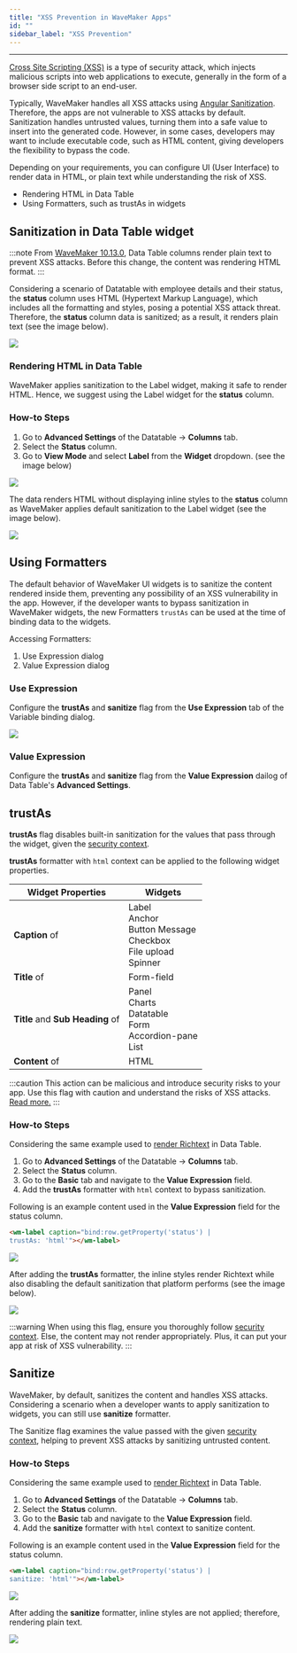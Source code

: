```yaml
---
title: "XSS Prevention in WaveMaker Apps"
id: ""
sidebar_label: "XSS Prevention"
---
```

---

[Cross Site Scripting (XSS)](https://owasp.org/www-community/attacks/xss/) is a type of security attack, which injects malicious scripts into web applications to execute, generally in the form of a browser side script to an end-user.

Typically, WaveMaker handles all XSS attacks using [Angular Sanitization](https://angular.io/api/platform-browser/DomSanitizer). Therefore, the apps are not vulnerable to XSS attacks by default. Sanitization handles untrusted values, turning them into a safe value to insert into the generated code. However, in some cases, developers may want to include executable code, such as HTML content, giving developers the flexibility to bypass the code.

Depending on your requirements, you can configure UI (User Interface) to render data in HTML, or plain text while understanding the risk of XSS.

- Rendering HTML in Data Table
- Using Formatters, such as trustAs in widgets

## Sanitization in Data Table widget

:::note
From [WaveMaker 10.13.0](/learn/wavemaker-release-notes/v10-13-0), Data Table columns render plain text to prevent XSS attacks. Before this change, the content was rendering HTML format.
:::

Considering a scenario of Datatable with employee details and their status, the **status** column uses HTML (Hypertext Markup Language), which includes all the formatting and styles, posing a potential XSS attack threat. Therefore, the **status** column data is sanitized; as a result, it renders plain text (see the image below).

[![](/learn/assets/xss_datatable1.png)](/learn/assets/xss_datatable1.png)

### Rendering HTML in Data Table

WaveMaker applies sanitization to the Label widget, making it safe to render HTML. Hence, we suggest using the Label widget for the **status** column. 

### How-to Steps

1. Go to **Advanced Settings** of the Datatable -> **Columns** tab.
2. Select the **Status** column.
3. Go to **View Mode** and select **Label** from the **Widget** dropdown. (see the image below)

[![](/learn/assets/xss_datatable3.png)](/learn/assets/xss_datatable3.png)

The data renders HTML without displaying inline styles to the **status** column as WaveMaker applies default sanitization to the Label widget (see the image below). 

[![](/learn/assets/xss_datatable2.png)](/learn/assets/xss_datatable2.png)

## Using Formatters

The default behavior of WaveMaker UI widgets is to sanitize the content rendered inside them, preventing any possibility of an XSS vulnerability in the app. However, if the developer wants to bypass sanitization in WaveMaker widgets, the new Formatters `trustAs` can be used at the time of binding data to the widgets.

Accessing Formatters:

1. Use Expression dialog
2. Value Expression dialog

### Use Expression

Configure the **trustAs** and **sanitize** flag from the **Use Expression** tab of the Variable binding dialog. 

[![](/learn/assets/xss_datatable7.png)](/learn/assets/xss_datatable7.png)

### Value Expression

Configure the **trustAs** and **sanitize** flag from the **Value Expression** dailog of Data Table's **Advanced Settings**. 

## trustAs

**trustAs** flag disables built-in sanitization for the values that pass through the widget, given the [security context](https://angular.io/guide/security#sanitization-and-security-contexts). 

**trustAs** formatter with `html` context can be applied to the following widget properties.

| Widget Properties | Widgets | 
|---|---|
|**Caption** of | Label <br> Anchor <br> Button Message <br> Checkbox <br> File upload <br> Spinner |
| **Title** of | Form-field |
|**Title** and **Sub Heading** of | Panel <br> Charts <br> Datatable <br> Form <br> Accordion-pane <br> List |
| **Content** of | HTML |

:::caution
This action can be malicious and introduce security risks to your app. Use this flag with caution and understand the risks of XSS attacks. [Read more.](https://angular.io/guide/security#sanitization-and-security-contexts)
:::

### How-to Steps

Considering the same example used to [render Richtext](#rendering-richtext) in Data Table. 

1. Go to **Advanced Settings** of the Datatable -> **Columns** tab.
2. Select the **Status** column.
3. Go to the **Basic** tab and navigate to the **Value Expression** field. 
4. Add the **trustAs** formatter with `html` context to bypass sanitization.

Following is an example content used in the **Value Expression** field for the status column.

```html
<wm-label caption="bind:row.getProperty('status') | 
trustAs: 'html'"></wm-label>
```

[![](/learn/assets/xss_datatable4.png)](/learn/assets/xss_datatable4.png)

After adding the **trustAs** formatter, the inline styles render Richtext while also disabling the default sanitization that platform performs (see the image below).

[![](/learn/assets/xss_datatable5.png)](/learn/assets/xss_datatable5.png)

:::warning
When using this flag, ensure you thoroughly follow [security context](https://angular.io/guide/security#sanitization-and-security-contexts). Else, the content may not render appropriately. Plus, it can put your app at risk of XSS vulnerability.
:::

## Sanitize

WaveMaker, by default, sanitizes the content and handles XSS attacks. Considering a scenario when a developer wants to apply sanitization to widgets, you can still use **sanitize** formatter.

The Sanitize flag examines the value passed with the given [security context](https://angular.io/guide/security#sanitization-and-security-contexts), helping to prevent XSS attacks by sanitizing untrusted content.

### How-to Steps

Considering the same example used to [render Richtext](#rendering-richtext) in Data Table. 

1. Go to **Advanced Settings** of the Datatable -> **Columns** tab.
2. Select the **Status** column.
3. Go to the **Basic** tab and navigate to the **Value Expression** field. 
4. Add the **sanitize** formatter with `html` context to sanitize content.

Following is an example content used in the **Value Expression** field for the status column.

```html
<wm-label caption="bind:row.getProperty('status') | 
sanitize: 'html'"></wm-label>
```

[![](/learn/assets/xss_datatable6.png)](/learn/assets/xss_datatable6.png)

After adding the **sanitize** formatter, inline styles are not applied; therefore, rendering plain text.

[![](/learn/assets/xss_datatable2.png)](/learn/assets/xss_datatable2.png)
